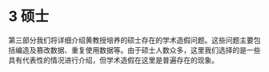 # 3   硕士

第三部分我们将详细介绍黄教授培养的硕士存在的学术造假问题。这些问题主要包括编造及篡改数据、重复使用数据等。由于硕士人数众多，这里我们选择的是一些具有代表性的情况进行介绍，但学术造假在这里是普遍存在的现象。